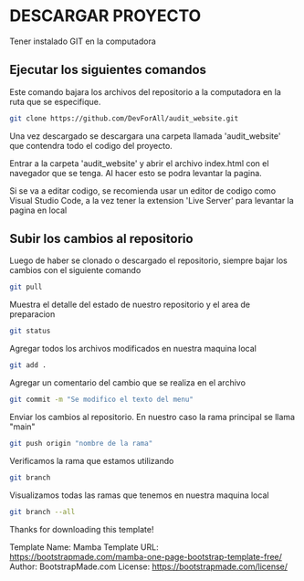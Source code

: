 # DESCARGAR PROYECTO

Tener instalado GIT en la computadora

## Ejecutar los siguientes comandos 

Este comando bajara los archivos del repositorio a la computadora en la ruta que se especifique.

```bash
git clone https://github.com/DevForAll/audit_website.git
```

Una vez descargado se descargara una carpeta llamada 'audit_website' que contendra todo el codigo del proyecto.

Entrar a la carpeta 'audit_website' y abrir el archivo index.html con el navegador que se tenga. Al hacer esto se podra levantar la pagina.

Si se va a editar codigo, se recomienda usar un editor de codigo como Visual Studio Code, a la vez tener la extension 'Live Server' 
para levantar la pagina en local

## Subir los cambios al repositorio

Luego de haber se clonado o descargado el repositorio, siempre bajar los cambios con el siguiente comando

```bash
git pull
```

Muestra el detalle del estado de nuestro repositorio y el area de preparacion

```bash
git status
```

Agregar todos los archivos modificados en nuestra maquina local

```bash
git add .
```

Agregar un comentario del cambio que se realiza en el archivo

```bash
git commit -m "Se modifico el texto del menu"
```

Enviar los cambios al repositorio. En nuestro caso la rama principal se llama "main"

```bash
git push origin "nombre de la rama"
```


Verificamos la rama que estamos utilizando

```bash
git branch
```

Visualizamos todas las ramas que tenemos en nuestra maquina local

```bash
git branch --all
```


Thanks for downloading this template!

Template Name: Mamba
Template URL: https://bootstrapmade.com/mamba-one-page-bootstrap-template-free/
Author: BootstrapMade.com
License: https://bootstrapmade.com/license/
